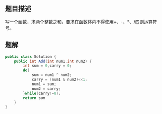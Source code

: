 ## 题目描述

写一个函数，求两个整数之和，要求在函数体内不得使用+、-、*、/四则运算符号。

## 题解

```java
public class Solution {
    public int Add(int num1,int num2) {
        int sum = 0,carry = 0;
        do{
            sum = num1 ^ num2;
            carry = (num1 & num2)<<1;
            num1 = sum;
            num2 = carry;
        }while(carry!=0);
        return sum
    }
}
```

